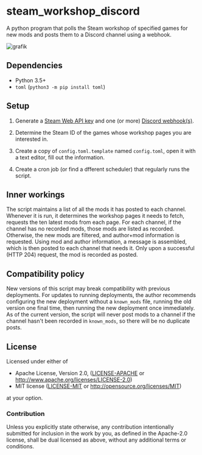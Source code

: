 # steam_workshop_discord

A python program that polls the Steam workshop of specified games for new mods and posts them to a Discord channel using a webhook.

![grafik](https://user-images.githubusercontent.com/14299449/77251258-ada86f80-6c4d-11ea-9fcf-7ec6f134b17c.png)

## Dependencies

* Python 3.5+
* `toml` (`python3 -m pip install toml`)

## Setup

1. Generate a [Steam Web API key](https://steamcommunity.com/dev/apikey) and one (or more) [Discord webhook(s)](https://support.discordapp.com/hc/en-us/articles/228383668-Intro-to-Webhooks).

2. Determine the Steam ID of the games whose workshop pages you are interested in.

3. Create a copy of `config.toml.template` named `config.toml`, open it with a text editor, fill out the information.

4. Create a cron job (or find a dfferent scheduler) that regularly runs the script.

## Inner workings

The script maintains a list of all the mods it has posted to each channel.
Whenever it is run, it determines the workshop pages it needs to fetch, requests the ten latest mods from each page.
For each channel, if the channel has no recorded mods, those mods are listed as recorded. Otherwise, the new mods are filtered, and author+mod information
is requested. Using mod and author information, a message is assembled, which is then posted to each channel that needs it.
Only upon a successful (HTTP 204) request, the mod is recorded as posted.

## Compatibility policy

New versions of this script may break compatibility with previous deployments. For updates to running deployments,
the author recommends configuring the new deployment without a `known_mods` file, running the old version one final time,
then running the new deployment once immediately. As of the current version, the script will never post mods to a channel if the
channel hasn't been recorded in `known_mods`, so there will be no duplicate posts.


## License

Licensed under either of

 * Apache License, Version 2.0, ([LICENSE-APACHE](LICENSE-APACHE) or http://www.apache.org/licenses/LICENSE-2.0)
 * MIT license ([LICENSE-MIT](LICENSE-MIT) or http://opensource.org/licenses/MIT)

at your option.

### Contribution

Unless you explicitly state otherwise, any contribution intentionally submitted
for inclusion in the work by you, as defined in the Apache-2.0 license, shall be dual licensed as above, without any
additional terms or conditions.
